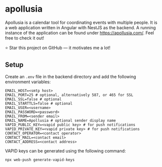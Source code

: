 # apollusia

Apollusia is a calendar tool for coordinating events with multiple people.
It is a web application written in Angular with NestJS as the backend.
A running instance of the application can be found under https://apollusia.com/.
Feel free to check it out!

:star: Star this project on GitHub — it motivates me a lot!

<!---
TODO: Add Logo Banner
-->

<!---
TODO: Add screenshots of the application
-->

## Setup

Create an `.env` file in the backend directory and add the following environment variables:

```properties
EMAIL_HOST=<smtp host>
EMAIL_PORT=25 # optional, alternatively 587, or 465 for SSL
EMAIL_SSL=false # optional
EMAIL_STARTTLS=false # optional
EMAIL_USER=<username>
EMAIL_PASSWORD=<password>
EMAIL_FROM=<sender email>
EMAIL_NAME=Apollusia # optional sender display name
VAPID_PUBLIC_KEY=<vapid public key> # for push notifications
VAPID_PRIVATE_KEY=<vapid private key> # for push notifications
CONTACT_OPERATOR=<contact operator>
CONTACT_MAIL=<contact email>
CONTACT_ADDRESS=<contact address>
```

VAPID keys can be generated using the following command:

```bash
npx web-push generate-vapid-keys
```
